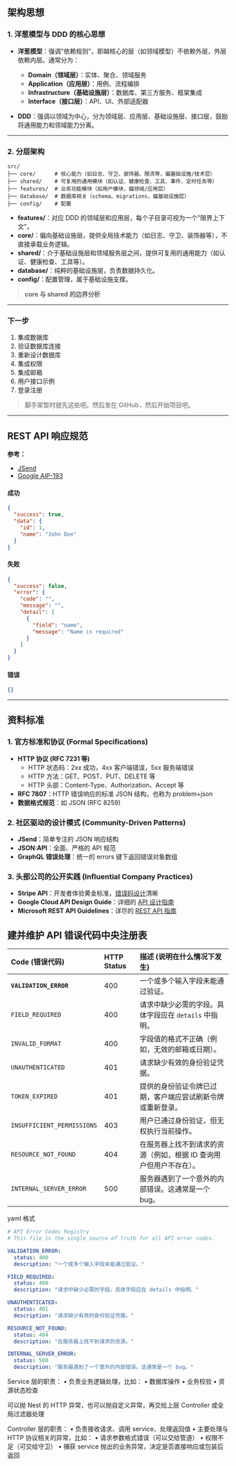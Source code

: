 ## 架构思想

### 1. 洋葱模型与 DDD 的核心思想

- **洋葱模型**：强调"依赖规则"，即越核心的层（如领域模型）不依赖外层，外层依赖内层。通常分为：
  - **Domain（领域层）**：实体、聚合、领域服务
  - **Application（应用层）**：用例、流程编排
  - **Infrastructure（基础设施层）**：数据库、第三方服务、框架集成
  - **Interface（接口层）**：API、UI、外部适配器

- **DDD**：强调以领域为中心，分为领域层、应用层、基础设施层、接口层，鼓励将通用能力和领域能力分离。

---

### 2. 分层架构

```text
src/
├── core/      # 核心能力（如日志、守卫、装饰器、限流等，偏基础设施/技术层）
├── shared/    # 可复用的通用模块（如认证、健康检查、工具、事件、定时任务等）
├── features/  # 业务功能模块（如用户模块，偏领域/应用层）
├── database/  # 数据库相关（schema、migrations，偏基础设施层）
├── config/    # 配置
```

- **features/**：对应 DDD 的领域层和应用层，每个子目录可视为一个"限界上下文"。
- **core/**：偏向基础设施层，提供全局技术能力（如日志、守卫、装饰器等），不直接承载业务逻辑。
- **shared/**：介于基础设施层和领域服务层之间，提供可复用的通用能力（如认证、健康检查、工具等）。
- **database/**：纯粹的基础设施层，负责数据持久化。
- **config/**：配置管理，属于基础设施支撑。

> **core 与 shared 的边界分析**

---

### 下一步

1. 集成数据库
2. 验证数据库连接
3. 重新设计数据库
4. 集成权限
5. 集成邮箱
6. 用户接口示例
7. 登录注册

> 脚手架暂时就先这些吧。然后发在 GitHub，然后开始项目吧。

---

## REST API 响应规范

**参考：**

- [JSend](https://github.com/omniti-labs/jsend)
- [Google AIP-193](https://google.aip.dev/193)

#### 成功

```json
{
  "success": true,
  "data": {
    "id": 1,
    "name": "John Doe"
  }
}
```

#### 失败

```json
{
  "success": false,
  "error": {
    "code": "",
    "message": "",
    "detail": [
      {
        "field": "name",
        "message": "Name is required"
      }
    ]
  }
}
```

#### 错误

```json
{}
```

---

## 资料标准

### 1. 官方标准和协议 (Formal Specifications)

- **HTTP 协议 (RFC 7231 等)**
  - HTTP 状态码：2xx 成功，4xx 客户端错误，5xx 服务端错误
  - HTTP 方法：GET、POST、PUT、DELETE 等
  - HTTP 头部：Content-Type、Authorization、Accept 等
- **RFC 7807**：HTTP 错误响应的标准 JSON 结构，也称为 problem+json
- **数据格式规范**：如 JSON (RFC 8259)

### 2. 社区驱动的设计模式 (Community-Driven Patterns)

- **JSend**：简单专注的 JSON 响应结构
- **JSON:API**：全面、严格的 API 规范
- **GraphQL 错误处理**：统一的 errors 键下返回错误对象数组

### 3. 头部公司的公开实践 (Influential Company Practices)

- **Stripe API**：开发者体验黄金标准，[错误码设计](https://docs.stripe.com/api/errors)清晰
- **Google Cloud API Design Guide**：详细的 [API 设计指南](https://cloud.google.com/apis/design?hl=zh-cn)
- **Microsoft REST API Guidelines**：详尽的 [REST API 指南](https://github.com/microsoft/api-guidelines)

## 建并维护 API 错误代码中央注册表

| Code (错误代码)                 | HTTP Status | 描述 (说明在什么情况下发生)                                        |
| :------------------------------ | :---------- | :----------------------------------------------------------------- |
| **`VALIDATION_ERROR`** | 400         | 一个或多个输入字段未能通过验证。                                   |
| `FIELD_REQUIRED`                | 400         | 请求中缺少必需的字段。具体字段应在 `details` 中指明。              |
| `INVALID_FORMAT`                | 400         | 字段值的格式不正确（例如，无效的邮箱或日期）。                     |
| `UNAUTHENTICATED`               | 401         | 请求缺少有效的身份验证凭据。                                       |
| `TOKEN_EXPIRED`                 | 401         | 提供的身份验证令牌已过期，客户端应尝试刷新令牌或重新登录。         |
| `INSUFFICIENT_PERMISSIONS`      | 403         | 用户已通过身份验证，但无权执行当前操作。                           |
| `RESOURCE_NOT_FOUND`            | 404         | 在服务器上找不到请求的资源（例如，根据 ID 查询用户但用户不存在）。 |
| `INTERNAL_SERVER_ERROR`         | 500         | 服务器遇到了一个意外的内部错误。这通常是一个 bug。                   |

yaml 格式

```yaml
# API Error Codes Registry
# This file is the single source of truth for all API error codes.

VALIDATION_ERROR:
  status: 400
  description: "一个或多个输入字段未能通过验证。"

FIELD_REQUIRED:
  status: 400
  description: "请求中缺少必需的字段。具体字段应在 details 中指明。"

UNAUTHENTICATED:
  status: 401
  description: "请求缺少有效的身份验证凭据。"

RESOURCE_NOT_FOUND:
  status: 404
  description: "在服务器上找不到请求的资源。"

INTERNAL_SERVER_ERROR:
  status: 500
  description: "服务器遇到了一个意外的内部错误。这通常是一个 bug。"

```


Service 层的职责：
	•	负责业务逻辑处理，比如：
	•	数据库操作
	•	业务校验
	•	资源状态检查

可以抛 Nest 的 HTTP 异常，也可以抛自定义异常，再交给上层 Controller 或全局过滤器处理
    

 Controller 层的职责：
	•	负责接收请求、调用 service、处理返回值
	•	主要处理与HTTP 协议相关的异常，比如：
	•	请求参数格式错误（可以交给管道）
	•	权限不足（可交给守卫）
	•	捕获 service 抛出的业务异常，决定是否直接响应或包装后返回